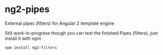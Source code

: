 # ng2-pipes
External pipes (filters) for Angular 2 template engine

Still work-in-progress though you can test the finished Pipes (filters), just install it with npm

```
npm install ng2-filters
```
